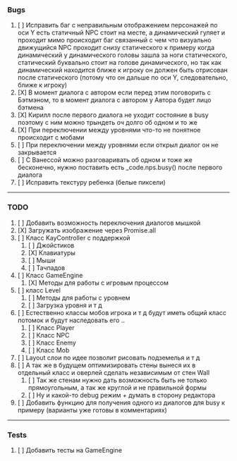 ### Bugs
1) [ ] Исправить баг с неправильным отображением персонажей по оси Y есть статичный NPC стоит на месте, а динамический гуляет и проходит мимо происходит баг связанный с чем что визуально движущийcя NPC проходит снизу статического к примеру когда динамический у динамического головы зашла за ноги статического, статический буквально стоит на голове динамического, но так как динамический находится ближе к игроку он должен быть отрисован после статического (потому что он дальше по оси Y, следовательно, ближе к игроку)
2) [X] В момент диалога с автором если перед этим поговорить с Бэтмэном, то в момент диалога с автором у Автора будет лицо бэтмена
3) [X] Кирилл после первого диалога не уходит состояние в busy поэтому с ним можно трындеть оч долго об одном и то же
4) [X] При переключении между уровнями что-то не понятное происходит с мобами
5) [ ] При переключении между уровнями если открыл диалог он не закрывается
6) [ ] С Ванессой можно разговаривать об одном и тоже же бесконечно, нужно поставить есть _code.nps.busy() после первого диалога
7) [ ] Исправить текстуру ребенка (белые пиксели)
---
### TODO
1) [ ] Добавить возможность переключения диалогов мышкой
2) [X] Загружать изображение через Promise.all
3) [ ] Класс KayController с поддержкой
   1) [ ] Джойстиков
   2) [X] Клавиатуры
   3) [ ] Мыши
   4) [ ] Тачпадов
4) [ ] Класс GameEngine
   1) [X] Методы для работы с игровым процессом
5) [ ] класс Level
   1) [ ] Методы для работы с уровнем
   2) [ ] Загрузка уровня и т д
6) [ ] Естественно классы мобов игрока и т д будут иметь общий класс потомок и будут наследовать его ..
   1) [ ] Класс Player
   2) [ ] Класс NPC
   3) [ ] Класс Enemy
   4) [ ] Класс Mob
7) [ ] Layout слои по идее позволит рисовать подземелья и т д
8) [ ] А так же в будущем оптимизировать стены вынеся их в отдельный класс и оверлей сделать независимым от стен Wall
   1) [ ] Так же стенам нужно дать возможность быть не только прямоугольным, а так же круглой и не правильной формы
   2) [ ] Ну и какой-то debug режим + думать в сторону редактора
9) [ ] Добавить функцию для получения одного из диалогов для busy к примеру (варианты уже готовы в комментариях)
---
### Tests
1) [ ] Добавить тесты на GameEngine
